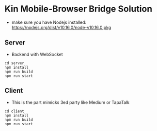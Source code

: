 # Kin Mobile-Browser Bridge Solution
- make sure you have Nodejs installed: https://nodejs.org/dist/v10.16.0/node-v10.16.0.pkg

## Server
- Backend with WebSocket
```
cd server
npm install
npm run build
npm run start
```

## Client
- This is the part mimicks 3ed party like Medium or TapaTalk
```
cd client
npm install
npm run build
npm run start
```
